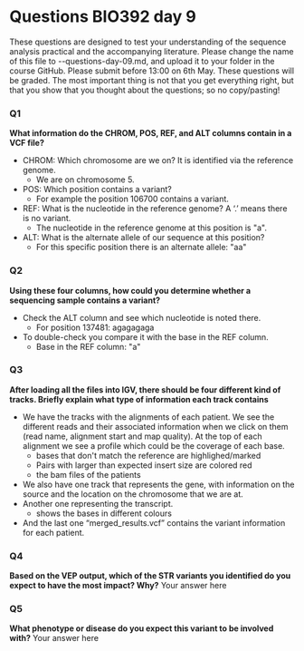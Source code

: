 
# Questions BIO392 day 9
These questions are designed to test your understanding of the sequence analysis practical and the accompanying literature. Please change the name of this file to <First letter>-<Last name>-questions-day-09.md, and upload it to your folder in the course GitHub. Please submit before 13:00 on 6th May.
These questions will be graded. The most important thing is not that you get everything right, but that you show that you thought about the questions; so no copy/pasting!

### Q1
**What information do the CHROM, POS, REF, and ALT columns contain in a VCF file?**
* CHROM: Which chromosome are we on? It is identified via the reference genome.
  * We are on chromosome 5.
* POS: Which position contains a variant?
  * For example the position 106700 contains a variant. 
* REF: What is the nucleotide in the reference genome? A ‘.’ means there is no variant.
  * The nucleotide in the reference genome at this position is "a". 
* ALT: What is the alternate allele of our sequence at this position?
  * For this specific position there is an alternate allele: "aa" 

### Q2
**Using these four columns, how could you determine whether a sequencing sample contains a variant?**
* Check the ALT column and see which nucleotide is noted there.
  *  For position 137481: agagagaga
* To double-check you compare it with the base in the REF column.
  * Base in the REF column: "a" 

### Q3
**After loading all the files into IGV, there should be four different kind of tracks. Briefly explain what type of information each track contains**
* We have the tracks with the alignments of each patient. We see the different reads and their associated information when we click on them (read name, alignment start and map quality). At the top of each alignment we see a profile which could be the coverage of each base.
  * bases that don't match the reference are highlighed/marked
  * Pairs with larger than expected insert size are colored red
  * the bam files of the patients 
* We also have one track that represents the gene, with information on the source and the location on the chromosome that we are at. 
* Another one representing the transcript.
  * shows the bases in different colours 
* And the last one “merged_results.vcf” contains the variant information for each patient.  

### Q4
**Based on the VEP output, which of the STR variants you identified do you expect to have the most impact? Why?**
Your answer here

### Q5
**What phenotype or disease do you expect this variant to be involved with?**
Your answer here
